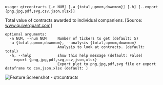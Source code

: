 ```
usage: qtrcontracts [-n NUM] [-a {total,upmom,downmom}] [-h] [--export {png,jpg,pdf,svg,csv,json,xlsx}]
```

Total value of contracts awarded to individual companiens. [Source: www.quiverquant.com]

```
optional arguments:
  -n NUM, --num NUM     Number of tickers to get (default: 5)
  -a {total,upmom,downmom}, --analysis {total,upmom,downmom}
                        Analysis to look at contracts. (default: total)
  -h, --help            show this help message (default: False)
  --export {png,jpg,pdf,svg,csv,json,xlsx}
                        Export plot to png,jpg,pdf,svg file or export dataframe to csv,json,xlsx (default: )
```
<img size="1400" alt="Feature Screenshot - qtrcontracts" src="https://user-images.githubusercontent.com/85772166/141689259-49939721-4250-40f1-80a7-ea5d935b8d5d.png">
